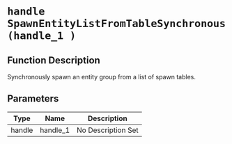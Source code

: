 # `handle SpawnEntityListFromTableSynchronous(handle_1 )`
## Function Description
Synchronously spawn an entity group from a list of spawn tables.
## Parameters
Type|Name|Description
--|--|--
handle|handle_1|No Description Set
